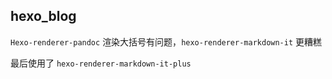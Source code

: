 ## hexo_blog

`Hexo-renderer-pandoc` 渲染大括号有问题，`hexo-renderer-markdown-it` 更糟糕

最后使用了 `hexo-renderer-markdown-it-plus`